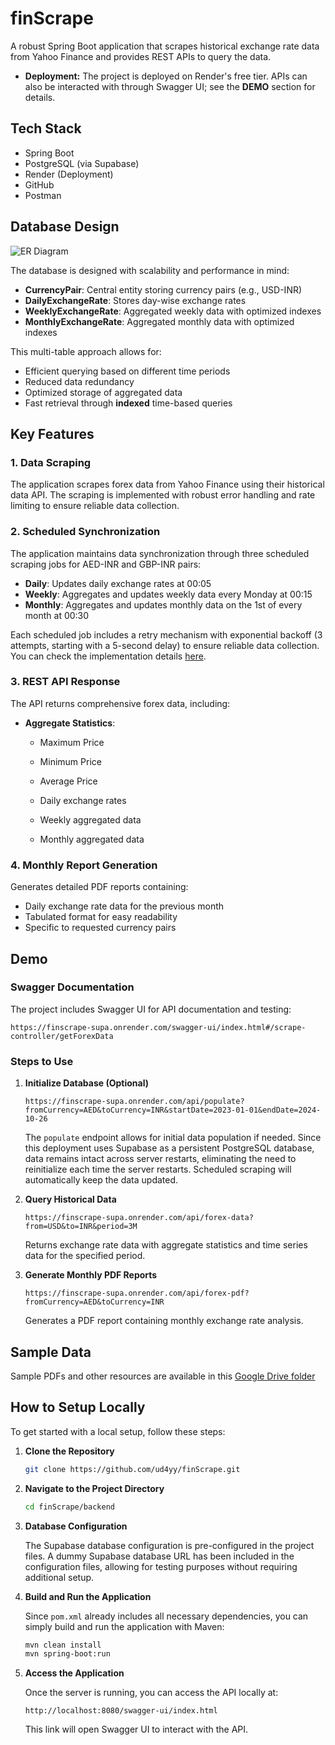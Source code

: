 

# finScrape

A robust Spring Boot application that scrapes historical exchange rate data from Yahoo Finance and provides REST APIs to query the data.

- **Deployment:** The project is deployed on Render's free tier. APIs can also be interacted with through Swagger UI; see the **DEMO** section for details.

## Tech Stack
- Spring Boot
- PostgreSQL (via Supabase)
- Render (Deployment)
- GitHub
- Postman

## Database Design
<img src="https://drive.google.com/uc?id=1hx9nyB9AfAWkUPcBw3upmYLifn9kGIc1" alt="ER Diagram" style="max-width: 100%; height: auto;">

The database is designed with scalability and performance in mind:
- **CurrencyPair**: Central entity storing currency pairs (e.g., USD-INR)
- **DailyExchangeRate**: Stores day-wise exchange rates
- **WeeklyExchangeRate**: Aggregated weekly data with optimized indexes
- **MonthlyExchangeRate**: Aggregated monthly data with optimized indexes

This multi-table approach allows for:
- Efficient querying based on different time periods
- Reduced data redundancy
- Optimized storage of aggregated data
- Fast retrieval through **indexed** time-based queries

## Key Features

### 1. Data Scraping
The application scrapes forex data from Yahoo Finance using their historical data API. The scraping is implemented with robust error handling and rate limiting to ensure reliable data collection.

### 2. Scheduled Synchronization
The application maintains data synchronization through three scheduled scraping jobs for AED-INR and GBP-INR pairs:
- **Daily**: Updates daily exchange rates at 00:05
- **Weekly**: Aggregates and updates weekly data every Monday at 00:15  
- **Monthly**: Aggregates and updates monthly data on the 1st of every month at 00:30 

Each scheduled job includes a retry mechanism with exponential backoff (3 attempts, starting with a 5-second delay) to ensure reliable data collection. You can check the implementation details [here](https://github.com/ud4yy/finScrape/blob/main/backend/src/main/java/com/vance/backend/config/ForexSchedulerConfig.java).

### 3. REST API Response
The API returns comprehensive forex data, including:
- **Aggregate Statistics**:
  - Maximum Price
  - Minimum Price
  - Average Price

  - Daily exchange rates
  - Weekly aggregated data
  - Monthly aggregated data

### 4. Monthly Report Generation
Generates detailed PDF reports containing:
- Daily exchange rate data for the previous month
- Tabulated format for easy readability
- Specific to requested currency pairs

## Demo

### Swagger Documentation
The project includes Swagger UI for API documentation and testing:
```
https://finscrape-supa.onrender.com/swagger-ui/index.html#/scrape-controller/getForexData
```

### Steps to Use

1. **Initialize Database (Optional)**
   ```
   https://finscrape-supa.onrender.com/api/populate?fromCurrency=AED&toCurrency=INR&startDate=2023-01-01&endDate=2024-10-26
   ```
   The `populate` endpoint allows for initial data population if needed. Since this deployment uses Supabase as a persistent PostgreSQL database, data remains intact across server restarts, eliminating the need to reinitialize each time the server restarts. Scheduled scraping will automatically keep the data updated.

2. **Query Historical Data**
   ```
   https://finscrape-supa.onrender.com/api/forex-data?from=USD&to=INR&period=3M
   ```
   Returns exchange rate data with aggregate statistics and time series data for the specified period.

3. **Generate Monthly PDF Reports**
   ```
   https://finscrape-supa.onrender.com/api/forex-pdf?fromCurrency=AED&toCurrency=INR
   ```
   Generates a PDF report containing monthly exchange rate analysis.

## Sample Data
Sample PDFs and other resources are available in this [Google Drive folder](https://drive.google.com/drive/folders/1ATk01J0cNIAE8fjzwS5ms4TmENvhWlEQ?usp=sharing)

## How to Setup Locally

To get started with a local setup, follow these steps:

1. **Clone the Repository**
   ```bash
   git clone https://github.com/ud4yy/finScrape.git
   ```

2. **Navigate to the Project Directory**
   ```bash
   cd finScrape/backend
   ```

3. **Database Configuration**

   The Supabase database configuration is pre-configured in the project files. A dummy Supabase database URL has been included in the configuration files, allowing for testing purposes without requiring additional setup.

4. **Build and Run the Application**

   Since `pom.xml` already includes all necessary dependencies, you can simply build and run the application with Maven:

   ```bash
   mvn clean install
   mvn spring-boot:run
   ```

5. **Access the Application**

   Once the server is running, you can access the API locally at:
   ```
   http://localhost:8080/swagger-ui/index.html
   ```
   This link will open Swagger UI to interact with the API.
